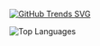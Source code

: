 [![GitHub Trends SVG](https://api.githubtrends.io/user/svg/crazyrat-software/langs?time_range=one_year&compact=True&theme=dark)](https://githubtrends.io)

![Top Languages](https://github-readme-stats.vercel.app/api/top-langs/?username=yourusername&layout=compact)


